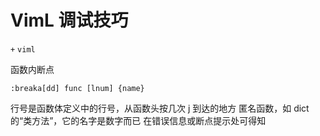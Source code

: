 # VimL 调试技巧
`+` `viml`

函数内断点
```vim
:breaka[dd] func [lnum] {name}
```

行号是函数体定义中的行号，从函数头按几次 j 到达的地方
匿名函数，如 dict 的“类方法”，它的名字是数字而已
在错误信息或断点提示处可得知

